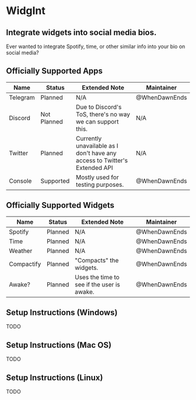 # WidgInt
## Integrate widgets into social media bios.

Ever wanted to integrate Spotify, time, or other similar info into your bio on social media?

## Officially Supported Apps
| **Name** | **Status**  | **Extended Note**                                                          | **Maintainer** |
|----------|-------------|----------------------------------------------------------------------------|----------------|
| Telegram | Planned     | N/A                                                                        | @WhenDawnEnds  |
| Discord  | Not Planned | Due to Discord's ToS, there's no way we can support this.                  | N/A            |
| Twitter  | Planned     | Currently unavailable as I don't have any access to Twitter's Extended API | N/A            |
| Console  | Supported   | Mostly used for testing purposes.                                          | @WhenDawnEnds  |

## Officially Supported Widgets
| **Name**   | **Status**  | **Extended Note**                                                          | **Maintainer** |
|----------  |-------------|----------------------------------------------------------------------------|----------------|
| Spotify    | Planned     | N/A                                                                        | @WhenDawnEnds  |
| Time       | Planned     | N/A                                                                        | @WhenDawnEnds  |
| Weather    | Planned     | N/A                                                                        | @WhenDawnEnds  |
| Compactify | Planned     | "Compacts" the widgets.                                                    | @WhenDawnEnds  |
| Awake?     | Planned     | Uses the time to see if the user is awake.                                 | @WhenDawnEnds  |


## Setup Instructions (Windows)
TODO

## Setup Instructions (Mac OS)
TODO

## Setup Instructions (Linux)
TODO